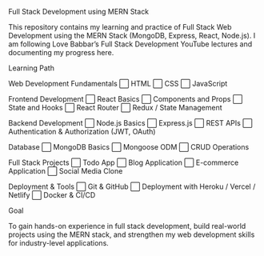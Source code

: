 Full Stack Development using MERN Stack

This repository contains my learning and practice of Full Stack Web Development using the MERN Stack (MongoDB, Express, React, Node.js).
I am following Love Babbar’s Full Stack Development YouTube lectures and documenting my progress here.

Learning Path

Web Development Fundamentals
⬜ HTML
⬜ CSS
⬜ JavaScript

Frontend Development
⬜ React Basics
⬜ Components and Props
⬜ State and Hooks
⬜ React Router
⬜ Redux / State Management

Backend Development
⬜ Node.js Basics
⬜ Express.js
⬜ REST APIs
⬜ Authentication & Authorization (JWT, OAuth)

Database
⬜ MongoDB Basics
⬜ Mongoose ODM
⬜ CRUD Operations

Full Stack Projects
⬜ Todo App
⬜ Blog Application
⬜ E-commerce Application
⬜ Social Media Clone

Deployment & Tools
⬜ Git & GitHub
⬜ Deployment with Heroku / Vercel / Netlify
⬜ Docker & CI/CD

Goal

To gain hands-on experience in full stack development, build real-world projects using the MERN stack, and strengthen my web development skills for industry-level applications.
